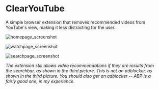 # ClearYouTube
A simple browser extension that removes recommended videos from YouTube's view, making it less distracting for the user.


![homepage_screenshot](https://user-images.githubusercontent.com/91765107/173666789-ea8d7b56-13f1-451a-97c1-1a28fe89f457.png)

![watchpage_screenshot](https://user-images.githubusercontent.com/91765107/173666805-094a405f-55e5-4604-b700-3e82c4963e53.png)

![searchpage_screenshot](https://user-images.githubusercontent.com/91765107/173666818-9d9af76e-4485-4984-b79e-ceaed6da26b3.png)

*The extension still allows video recommendations if they are results from the searchbar, as shown in the third picture.*
*This is not an adblocker, as shown in the third picture. You should also get an adblocker -- ABP is a fairly good one, in my experience.*

